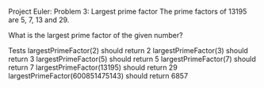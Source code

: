 Project Euler: Problem 3: Largest prime factor
The prime factors of 13195 are 5, 7, 13 and 29.

What is the largest prime factor of the given number?

Tests
largestPrimeFactor(2) should return 2
largestPrimeFactor(3) should return 3
largestPrimeFactor(5) should return 5
largestPrimeFactor(7) should return 7
largestPrimeFactor(13195) should return 29
largestPrimeFactor(600851475143) should return 6857